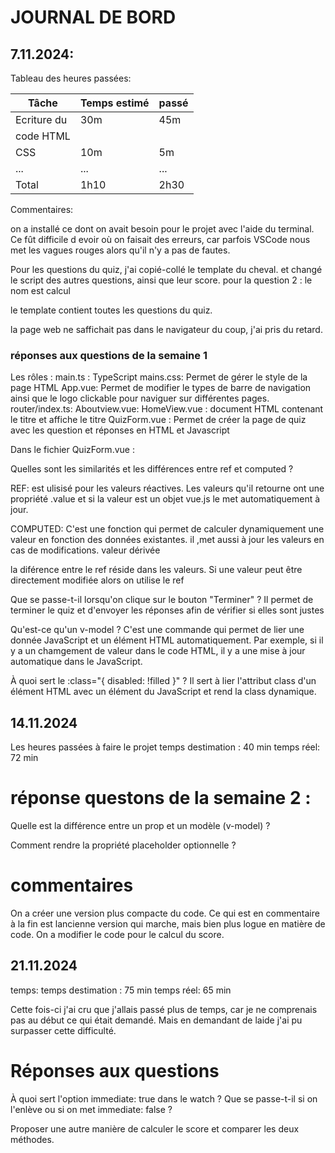 # JOURNAL DE BORD

## 7.11.2024:

Tableau des heures passées:

| Tâche       | Temps estimé | passé |
| ----------- | ------------ | ----- |
| Ecriture du | 30m          | 45m   |
| code HTML   |
| CSS         | 10m          | 5m    |
| ...         | ...          | ...   |
| Total       | 1h10         | 2h30  |

Commentaires:

on a installé ce dont on avait besoin pour le projet avec l'aide du terminal.
Ce fût difficile d evoir où on faisait des erreurs, car parfois VSCode nous met les vagues rouges alors qu'il n'y a pas de fautes.

Pour les questions du quiz, j'ai copié-collé le template du cheval. et changé le script des autres questions, ainsi que leur score.
pour la question 2 : le nom est calcul

le template contient toutes les questions du quiz.

la page web ne saffichait pas dans le navigateur du coup, j'ai pris du retard.

### réponses aux questions de la semaine 1

Les rôles :
main.ts : TypeScript
mains.css: Permet de gérer le style de la page HTML
App.vue: Permet de modifier le types de barre de navigation ainsi que le logo clickable pour naviguer sur différentes pages.
router/index.ts:
Aboutview.vue:
HomeView.vue : document HTML contenant le titre et affiche le titre
QuizForm.vue : Permet de créer la page de quiz avec les question et réponses en HTML et Javascript

Dans le fichier QuizForm.vue :

Quelles sont les similarités et les différences entre ref et computed ?

REF: est ulisisé pour les valeurs réactives. Les valeurs qu'il retourne ont une propriété .value et si la valeur est un objet vue.js le met automatiquement à jour.

COMPUTED: C'est une fonction qui permet de calculer dynamiquement une valeur en fonction des données existantes. il ,met aussi à jour les valeurs en cas de modifications. valeur dérivée

la diférence entre le ref réside dans les valeurs. Si une valeur peut être directement modifiée alors on utilise le ref

Que se passe-t-il lorsqu'on clique sur le bouton "Terminer" ?
Il permet de terminer le quiz et d'envoyer les réponses afin de vérifier si elles sont justes

Qu'est-ce qu'un v-model ?
C'est une commande qui permet de lier une donnée JavaScript et un élément HTML automatiquement. Par exemple, si il y a un chamgement de valeur dans le code HTML, il y a une mise à jour automatique dans le JavaScript.

À quoi sert le :class="{ disabled: !filled }" ?
Il sert à lier l'attribut class d'un élément HTML avec un élément du JavaScript et rend la class dynamique.

## 14.11.2024

Les heures passées à faire le projet
temps destimation : 40 min
temps réel: 72 min

# réponse questons de la semaine 2 :

Quelle est la différence entre un prop et un modèle (v-model) ?

Comment rendre la propriété placeholder optionnelle ?

# commentaires

On a créer une version plus compacte du code. Ce qui est en commentaire à la fin est lancienne version qui marche, mais bien plus logue en matière de code.
On a modifier le code pour le calcul du score.

## 21.11.2024

temps:
temps destimation : 75 min
temps réel: 65 min

Cette fois-ci j'ai cru que j'allais passé plus de temps, car je ne comprenais pas au début ce qui était demandé. Mais en demandant de laide j'ai pu surpasser cette difficulté.

# Réponses aux questions

À quoi sert l'option immediate: true dans le watch ? Que se passe-t-il si on l'enlève ou si on met immediate: false ?

Proposer une autre manière de calculer le score et comparer les deux méthodes.

